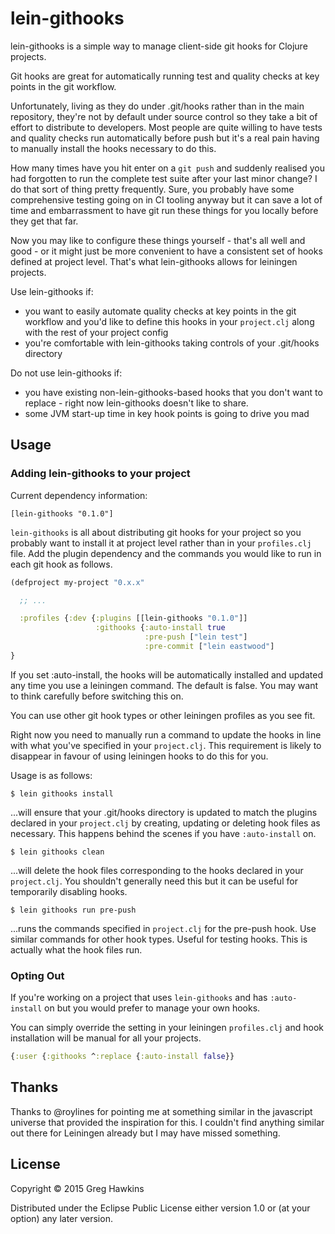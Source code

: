 # lein-githooks

lein-githooks is a simple way to manage client-side git hooks for
Clojure projects.

Git hooks are great for automatically running test and quality checks
at key points in the git workflow.

Unfortunately, living as they do under .git/hooks rather than in the
main repository, they're not by default under source control so
they take a bit of effort to distribute to developers. Most people are
quite willing to have tests and quality checks run automatically
before push but it's a real pain having to manually install the hooks
necessary to do this.

How many times have you hit enter on a `git push` and suddenly
realised you had forgotten to run the complete test suite after your
last minor change? I do that sort of thing pretty frequently. Sure,
you probably have some comprehensive testing going on in CI tooling
anyway but it can save a lot of time and embarrassment to have git run
these things for you locally before they get that far.

Now you may like to configure these things yourself - that's all well
and good - or it might just be more convenient to have a consistent
set of hooks defined at project level. That's what lein-githooks
allows for leiningen projects.

Use lein-githooks if:

- you want to easily automate quality checks at key points in the git
    workflow and you'd like to define this hooks in your `project.clj`
    along with the rest of your project config
- you're comfortable with lein-githooks taking controls of your
  .git/hooks directory 

Do not use lein-githooks if:
- you have existing non-lein-githooks-based hooks that you don't want
  to replace - right now lein-githooks doesn't like to share.
- some JVM start-up time in key hook points is going to drive you mad

## Usage

### Adding lein-githooks to your project

Current dependency information:

    [lein-githooks "0.1.0"]

`lein-githooks` is all about distributing git hooks for your project so
you probably want to install it at project level rather than in your
`profiles.clj` file. Add the plugin dependency and the commands you
would like to run in each git hook as follows.

```clojure
(defproject my-project "0.x.x"

  ;; ...

  :profiles {:dev {:plugins [[lein-githooks "0.1.0"]]
                   :githooks {:auto-install true
                              :pre-push ["lein test"]
                              :pre-commit ["lein eastwood"]
}
```

If you set :auto-install, the hooks will be automatically installed
and updated any time you use a leiningen command. The default is
false. You may want to think carefully before switching this on.

You can use other git hook types or other leiningen profiles as you
see fit.

Right now you need to manually run a command to update the hooks in
line with what you've specified in your `project.clj`. This
requirement is likely to disappear in favour of using leiningen hooks
to do this for you.

Usage is as follows:

    $ lein githooks install 

...will ensure that your .git/hooks directory is updated to match the
plugins declared in your `project.clj` by creating, updating or
deleting hook files as necessary. This happens behind the scenes if
you have `:auto-install` on. 

    $ lein githooks clean

...will delete the hook files corresponding to the hooks declared in
your `project.clj`. You shouldn't generally need this but it can be
useful for temporarily disabling hooks.

    $ lein githooks run pre-push

...runs the commands specified in `project.clj` for the pre-push
hook. Use similar commands for other hook types. Useful for testing
hooks. This is actually what the hook files run.

### Opting Out

If you're working on a project that uses `lein-githooks` and has
`:auto-install` on but you would prefer to manage your own hooks.

You can simply override the setting in your leiningen `profiles.clj`
and hook installation will be manual for all your projects.

```clojure
{:user {:githooks ^:replace {:auto-install false}}
```

## Thanks

Thanks to @roylines for pointing me at something similar in the
javascript universe that provided the inspiration for this. I couldn't
find anything similar out there for Leiningen already but I may have
missed something.

## License

Copyright © 2015 Greg Hawkins

Distributed under the Eclipse Public License either version 1.0 or (at
your option) any later version.
